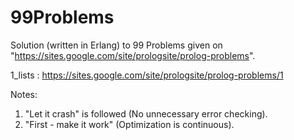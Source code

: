 99Problems
==========

Solution (written in Erlang) to 99 Problems given on "https://sites.google.com/site/prologsite/prolog-problems".

1_lists : https://sites.google.com/site/prologsite/prolog-problems/1


Notes:

1. "Let it crash" is followed (No unnecessary error checking).
2. "First - make it work" (Optimization is continuous).
